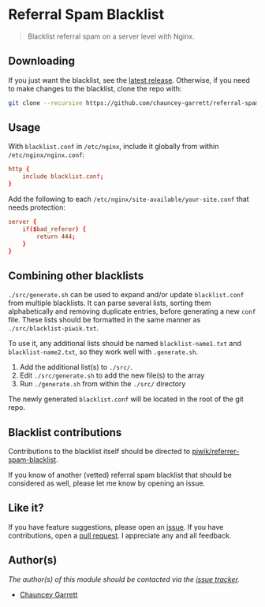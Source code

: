 # Referral Spam Blacklist

> Blacklist referral spam on a server level with Nginx.

## Downloading

If you just want the blacklist, see the [latest release](https://github.com/chauncey-garrett/referral-spam-blacklist/releases). Otherwise, if you need to make changes to the blacklist, clone the repo with:

```sh
git clone --recursive https://github.com/chauncey-garrett/referral-spam-blacklist.git
```

## Usage

With `blacklist.conf` in `/etc/nginx`, include it globally from within `/etc/nginx/nginx.conf`:

```conf
http {
	include blacklist.conf;
}
```

Add the following to each `/etc/nginx/site-available/your-site.conf` that needs protection:

```conf
server {
	if($bad_referer) {
		return 444;
	}
}
```

## Combining other blacklists

`./src/generate.sh` can be used to expand and/or update `blacklist.conf` from multiple blacklists. It can parse several lists, sorting them alphabetically and removing duplicate entries, before generating a new `conf` file. These lists should be formatted in the same manner as `./src/blacklist-piwik.txt`.

To use it, any additional lists should be named `blacklist-name1.txt` and `blacklist-name2.txt`, so they work well with `.generate.sh`.

1. Add the additional list(s) to `./src/`.
2. Edit `./src/generate.sh` to add the new file(s) to the array
3. Run `./generate.sh` from within the `./src/` directory

The newly generated `blacklist.conf` will be located in the root of the git repo.

## Blacklist contributions

Contributions to the blacklist itself should be directed to [piwik/referrer-spam-blacklist](https://github.com/piwik/referrer-spam-blacklist).

If you know of another (vetted) referral spam blacklist that should be considered as well, please let me know by opening an issue.

## Like it?

If you have feature suggestions, please open an [issue](https://github.com/chauncey-garrett/referral-spam-blacklist/issues "chauncey-garrett/referral-spam-blacklist/issues"). If you have contributions, open a [pull request](https://github.com/chauncey-garrett/referral-spam-blacklist/pulls "chauncey-garrett/referral-spam-blacklist/pulls"). I appreciate any and all feedback.

## Author(s)

*The author(s) of this module should be contacted via the [issue tracker](https://github.com/chauncey-garrett/referral-spam-blacklist/issues "chauncey-garrett/referral-spam-blacklist/issues").*

  - [Chauncey Garrett](https://github.com/chauncey-garrett "chauncey-garrett")

